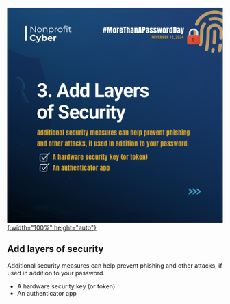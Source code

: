 [![More than a Password Day 2024](/pages/events/featured/guidance_part_3.png){:width="100%" height="auto"}](https://owasp.org/blog/2024/11/12/more-than-a-password-day-2024.html)

## Add layers of security

Additional security measures can help prevent phishing and other attacks, if used in addition to your password.

- A hardware security key (or token)
- An authenticator app
